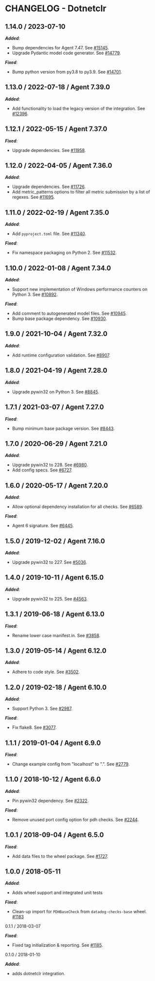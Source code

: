# CHANGELOG - Dotnetclr

## 1.14.0 / 2023-07-10

***Added***:

* Bump dependencies for Agent 7.47. See [#15145](https://github.com/DataDog/integrations-core/pull/15145).
* Upgrade Pydantic model code generator. See [#14779](https://github.com/DataDog/integrations-core/pull/14779).

***Fixed***:

* Bump python version from py3.8 to py3.9. See [#14701](https://github.com/DataDog/integrations-core/pull/14701).

## 1.13.0 / 2022-07-18 / Agent 7.39.0

***Added***: 

* Add functionality to load the legacy version of the integration. See [#12396](https://github.com/DataDog/integrations-core/pull/12396).


## 1.12.1 / 2022-05-15 / Agent 7.37.0

***Fixed***: 

* Upgrade dependencies. See [#11958](https://github.com/DataDog/integrations-core/pull/11958).


## 1.12.0 / 2022-04-05 / Agent 7.36.0

***Added***: 

* Upgrade dependencies. See [#11726](https://github.com/DataDog/integrations-core/pull/11726).
* Add metric_patterns options to filter all metric submission by a list of regexes. See [#11695](https://github.com/DataDog/integrations-core/pull/11695).


## 1.11.0 / 2022-02-19 / Agent 7.35.0

***Added***: 

* Add `pyproject.toml` file. See [#11340](https://github.com/DataDog/integrations-core/pull/11340).

***Fixed***: 

* Fix namespace packaging on Python 2. See [#11532](https://github.com/DataDog/integrations-core/pull/11532).


## 1.10.0 / 2022-01-08 / Agent 7.34.0

***Added***: 

* Support new implementation of Windows performance counters on Python 3. See [#10892](https://github.com/DataDog/integrations-core/pull/10892).

***Fixed***: 

* Add comment to autogenerated model files. See [#10945](https://github.com/DataDog/integrations-core/pull/10945).
* Bump base package dependency. See [#10930](https://github.com/DataDog/integrations-core/pull/10930).


## 1.9.0 / 2021-10-04 / Agent 7.32.0

***Added***: 

* Add runtime configuration validation. See [#8907](https://github.com/DataDog/integrations-core/pull/8907).


## 1.8.0 / 2021-04-19 / Agent 7.28.0

***Added***: 

* Upgrade pywin32 on Python 3. See [#8845](https://github.com/DataDog/integrations-core/pull/8845).


## 1.7.1 / 2021-03-07 / Agent 7.27.0

***Fixed***: 

* Bump minimum base package version. See [#8443](https://github.com/DataDog/integrations-core/pull/8443).


## 1.7.0 / 2020-06-29 / Agent 7.21.0

***Added***: 

* Upgrade pywin32 to 228. See [#6980](https://github.com/DataDog/integrations-core/pull/6980).
* Add config specs. See [#6727](https://github.com/DataDog/integrations-core/pull/6727).


## 1.6.0 / 2020-05-17 / Agent 7.20.0

***Added***: 

* Allow optional dependency installation for all checks. See [#6589](https://github.com/DataDog/integrations-core/pull/6589).

***Fixed***: 

* Agent 6 signature. See [#6445](https://github.com/DataDog/integrations-core/pull/6445).


## 1.5.0 / 2019-12-02 / Agent 7.16.0

***Added***: 

* Upgrade pywin32 to 227. See [#5036](https://github.com/DataDog/integrations-core/pull/5036).


## 1.4.0 / 2019-10-11 / Agent 6.15.0

***Added***: 

* Upgrade pywin32 to 225. See [#4563](https://github.com/DataDog/integrations-core/pull/4563).


## 1.3.1 / 2019-06-18 / Agent 6.13.0

***Fixed***: 

* Rename lower case manifest.in. See [#3858](https://github.com/DataDog/integrations-core/pull/3858).


## 1.3.0 / 2019-05-14 / Agent 6.12.0

***Added***: 

* Adhere to code style. See [#3502](https://github.com/DataDog/integrations-core/pull/3502).


## 1.2.0 / 2019-02-18 / Agent 6.10.0

***Added***: 

* Support Python 3. See [#2987](https://github.com/DataDog/integrations-core/pull/2987).

***Fixed***: 

* Fix flake8. See [#3077](https://github.com/DataDog/integrations-core/pull/3077).


## 1.1.1 / 2019-01-04 / Agent 6.9.0

***Fixed***: 

* Change example config from "localhost" to ".". See [#2779](https://github.com/DataDog/integrations-core/pull/2779).


## 1.1.0 / 2018-10-12 / Agent 6.6.0

***Added***: 

* Pin pywin32 dependency. See [#2322](https://github.com/DataDog/integrations-core/pull/2322).

***Fixed***: 

* Remove unused port config option for pdh checks. See [#2244](https://github.com/DataDog/integrations-core/pull/2244).


## 1.0.1 / 2018-09-04 / Agent 6.5.0

***Fixed***: 

* Add data files to the wheel package. See [#1727](https://github.com/DataDog/integrations-core/pull/1727).


## 1.0.0 / 2018-05-11

***Added***: 

* Adds wheel support and integrated unit tests

***Fixed***: 

* Clean-up import for `PDHBaseCheck` from `datadog-checks-base` wheel. [#1183](https://github.com/DataDog/integrations-core/issues/1183)


0.1.1 / 2018-03-07

***Fixed***: 

* Fixed tag initialization & reporting. See [#1185](https://github.com/DataDog/integrations-core/issues/1185).


0.1.0 / 2018-01-10

***Added***: 

* adds dotnetclr integration.

